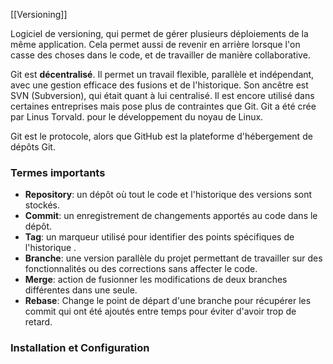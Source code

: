 [[Versioning]]

Logiciel de versioning, qui permet de gérer plusieurs déploiements de la même application.
Cela permet aussi de revenir en arrière lorsque l'on casse des choses dans le code, et de travailler de manière collaborative.

Git est **décentralisé**. Il permet un travail flexible, parallèle et indépendant, avec une gestion efficace des fusions et de l'historique.
Son ancêtre est SVN (Subversion), qui était quant à lui centralisé. Il est encore utilisé dans certaines entreprises mais pose plus de contraintes que Git.
Git a été crée par Linus Torvald. pour le développement du noyau de Linux.

Git est le protocole, alors que GitHub est la plateforme d'hébergement de dépôts Git. 

### Termes importants

- **Repository**: un dépôt où tout le code et l'historique des versions sont stockés.
- **Commit**: un enregistrement de changements apportés au code dans le dépôt.
- **Tag**: un marqueur utilisé pour identifier des points spécifiques de l'historique .
- **Branche**: une version parallèle du projet permettant de travailler sur des fonctionnalités ou des corrections sans affecter le code.
- **Merge**: action de fusionner les modifications de deux branches différentes dans une seule.
- **Rebase**: Change le point de départ d'une branche pour récupérer les commit qui ont été ajoutés entre temps pour éviter d'avoir trop de retard.


### Installation et Configuration





